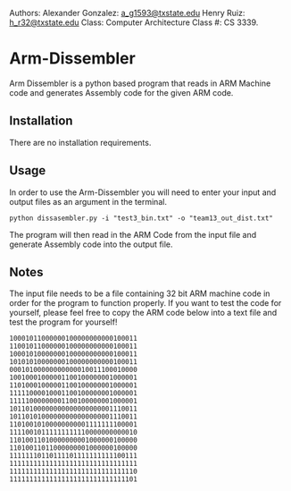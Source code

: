 
   Authors: Alexander Gonzalez: a_g1593@txstate.edu
            Henry Ruiz: h_r32@txstate.edu
   Class: Computer Architecture
   Class #: CS 3339.
# Arm-Dissembler
Arm Dissembler is a python based program that reads in ARM Machine code and generates Assembly code for the given ARM code.


## Installation
There are no installation requirements.

## Usage
In order to use the Arm-Dissembler you will need to enter your input and output files as an argument in the terminal.

```
python dissasembler.py -i "test3_bin.txt" -o "team13_out_dist.txt"
````

The program will then read in the ARM Code from the input file and generate Assembly code into the output file.

## Notes
The input file needs to be a file containing 32 bit ARM machine code in order for the program to function properly.
If you want to test the code for yourself, please feel free to copy the ARM code below into a text file and test the program for yourself!

```
10001011000000100000000000100011
11001011000000100000000000100011
10001010000000100000000000100011
10101010000000100000000000100011
00010100000000000010011100010000
10010001000001100100000001000001
11010001000001100100000001000001
11111000010001100100000001000001
11111000000001100100000001000001
10110100000000000000000001110011
10110101000000000000000001110011
11010010100000000001111111100001
11110010111111111110000000000010
11010011010000000001000000100000
11010011011000000001000000100000
11111110110111101111111111100111
11111111111111111111111111111111
11111111111111111111111111111110
11111111111111111111111111111101
```
